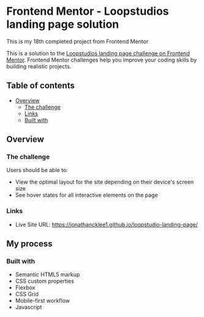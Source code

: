 # Frontend Mentor - Loopstudios landing page solution

This is my 18th completed project from Frontend Mentor

This is a solution to the [Loopstudios landing page challenge on Frontend Mentor](https://www.frontendmentor.io/challenges/loopstudios-landing-page-N88J5Onjw). Frontend Mentor challenges help you improve your coding skills by building realistic projects.

## Table of contents

- [Overview](#overview)
  - [The challenge](#the-challenge)
  - [Links](#links)
  - [Built with](#built-with)

## Overview

### The challenge

Users should be able to:

- View the optimal layout for the site depending on their device's screen size
- See hover states for all interactive elements on the page

### Links

- Live Site URL: https://jonathancklee1.github.io/loopstudio-landing-page/

## My process

### Built with

- Semantic HTML5 markup
- CSS custom properties
- Flexbox
- CSS Grid
- Mobile-first workflow
- Javascript
